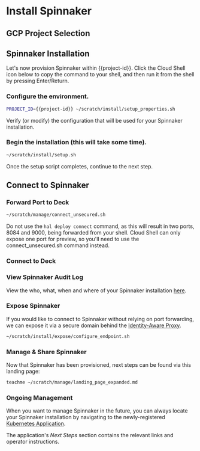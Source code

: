 # Install Spinnaker

## GCP Project Selection

<walkthrough-project-billing-setup>
</walkthrough-project-billing-setup>

## Spinnaker Installation

Let's now provision Spinnaker within {{project-id}}. Click the Cloud Shell icon below to copy the command to your shell, and then run it from the shell by pressing Enter/Return.

### Configure the environment.

```bash
PROJECT_ID={{project-id}} ~/scratch/install/setup_properties.sh
```

Verify (or modify) the configuration that will be used for your Spinnaker installation.

<walkthrough-editor-open-file
    filePath="scratch/install/properties"
    text="Open properties file">
</walkthrough-editor-open-file>

### Begin the installation (this will take some time).

```bash
~/scratch/install/setup.sh
```

Once the setup script completes, continue to the next step.

## Connect to Spinnaker

### Forward Port to Deck

```bash
~/scratch/manage/connect_unsecured.sh
```

Do not use the `hal deploy connect` command, as this will result in two ports, 8084 and 9000, being forwarded from your shell. Cloud Shell can only expose one port for preview,
so you'll need to use the connect_unsecured.sh command instead.

### Connect to Deck

<walkthrough-spotlight-pointer
    spotlightId="devshell-web-preview-button"
    text="Connect to Spinnaker via 'Preview on port 8080'">
</walkthrough-spotlight-pointer>

### View Spinnaker Audit Log

View the who, what, when and where of your Spinnaker installation
[here](https://console.developers.google.com/logs/viewer?project={{project-id}}&resource=cloud_function&minLogLevel=200).

### Expose Spinnaker

If you would like to connect to Spinnaker without relying on port forwarding, we can
expose it via a secure domain behind the [Identity-Aware Proxy](https://cloud.google.com/iap/).

```bash
~/scratch/install/expose/configure_endpoint.sh
```

### Manage & Share Spinnaker

Now that Spinnaker has been provisioned, next steps can be found via this landing page:

```bash
teachme ~/scratch/manage/landing_page_expanded.md
```

### Ongoing Management

When you want to manage Spinnaker in the future, you can always locate your Spinnaker installation
by navigating to the newly-registered [Kubernetes Application](https://console.developers.google.com/kubernetes/application/us-west1-b/spinnaker-1/spinnaker/spinnaker-1?project={{project-id}}).

The application's *Next Steps* section contains the relevant links and operator instructions.